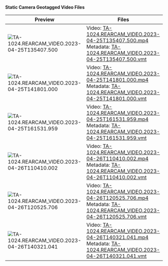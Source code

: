 **Static Camera Geotagged Video Files**

Preview | Files
--- | ---
![TA-1024.REARCAM_VIDEO.2023-04-25T135407.500](TA-1024.REARCAM_VIDEO.2023-04-25T135407.500.jpg) | Video: [TA-1024.REARCAM_VIDEO.2023-04-25T135407.500.mp4](https://hillyfields.s3.amazonaws.com/releases/scenegraph/bubble/StaticCamerasObfuscatedHb/StaticCamera02/TA-1024.REARCAM_VIDEO.2023-04-25T135407.500.mp4) <br/> Metadata: [TA-1024.REARCAM_VIDEO.2023-04-25T135407.500.vmt](./TA-1024.REARCAM_VIDEO.2023-04-25T135407.500.vmt)
![TA-1024.REARCAM_VIDEO.2023-04-25T141801.000](TA-1024.REARCAM_VIDEO.2023-04-25T141801.000.jpg) | Video: [TA-1024.REARCAM_VIDEO.2023-04-25T141801.000.mp4](https://hillyfields.s3.amazonaws.com/releases/scenegraph/bubble/StaticCamerasObfuscatedHb/StaticCamera02/TA-1024.REARCAM_VIDEO.2023-04-25T141801.000.mp4) <br/> Metadata: [TA-1024.REARCAM_VIDEO.2023-04-25T141801.000.vmt](./TA-1024.REARCAM_VIDEO.2023-04-25T141801.000.vmt)
![TA-1024.REARCAM_VIDEO.2023-04-25T161531.959](TA-1024.REARCAM_VIDEO.2023-04-25T161531.959.jpg) | Video: [TA-1024.REARCAM_VIDEO.2023-04-25T161531.959.mp4](https://hillyfields.s3.amazonaws.com/releases/scenegraph/bubble/StaticCamerasObfuscatedHb/StaticCamera02/TA-1024.REARCAM_VIDEO.2023-04-25T161531.959.mp4) <br/> Metadata: [TA-1024.REARCAM_VIDEO.2023-04-25T161531.959.vmt](./TA-1024.REARCAM_VIDEO.2023-04-25T161531.959.vmt)
![TA-1024.REARCAM_VIDEO.2023-04-26T110410.002](TA-1024.REARCAM_VIDEO.2023-04-26T110410.002.jpg) | Video: [TA-1024.REARCAM_VIDEO.2023-04-26T110410.002.mp4](https://hillyfields.s3.amazonaws.com/releases/scenegraph/bubble/StaticCamerasObfuscatedHb/StaticCamera02/TA-1024.REARCAM_VIDEO.2023-04-26T110410.002.mp4) <br/> Metadata: [TA-1024.REARCAM_VIDEO.2023-04-26T110410.002.vmt](./TA-1024.REARCAM_VIDEO.2023-04-26T110410.002.vmt)
![TA-1024.REARCAM_VIDEO.2023-04-26T120525.706](TA-1024.REARCAM_VIDEO.2023-04-26T120525.706.jpg) | Video: [TA-1024.REARCAM_VIDEO.2023-04-26T120525.706.mp4](https://hillyfields.s3.amazonaws.com/releases/scenegraph/bubble/StaticCamerasObfuscatedHb/StaticCamera02/TA-1024.REARCAM_VIDEO.2023-04-26T120525.706.mp4) <br/> Metadata: [TA-1024.REARCAM_VIDEO.2023-04-26T120525.706.vmt](./TA-1024.REARCAM_VIDEO.2023-04-26T120525.706.vmt)
![TA-1024.REARCAM_VIDEO.2023-04-26T140321.041](TA-1024.REARCAM_VIDEO.2023-04-26T140321.041.jpg) | Video: [TA-1024.REARCAM_VIDEO.2023-04-26T140321.041.mp4](https://hillyfields.s3.amazonaws.com/releases/scenegraph/bubble/StaticCamerasObfuscatedHb/StaticCamera02/TA-1024.REARCAM_VIDEO.2023-04-26T140321.041.mp4) <br/> Metadata: [TA-1024.REARCAM_VIDEO.2023-04-26T140321.041.vmt](./TA-1024.REARCAM_VIDEO.2023-04-26T140321.041.vmt)
